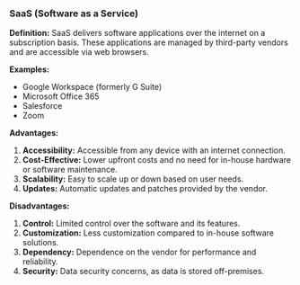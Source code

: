 ### SaaS (Software as a Service)

**Definition:** SaaS delivers software applications over the internet on a subscription basis. These applications are managed by third-party vendors and are accessible via web browsers.

**Examples:**

- Google Workspace (formerly G Suite)
- Microsoft Office 365
- Salesforce
- Zoom

**Advantages:**

1. **Accessibility:** Accessible from any device with an internet connection.
2. **Cost-Effective:** Lower upfront costs and no need for in-house hardware or software maintenance.
3. **Scalability:** Easy to scale up or down based on user needs.
4. **Updates:** Automatic updates and patches provided by the vendor.

**Disadvantages:**

1. **Control:** Limited control over the software and its features.
2. **Customization:** Less customization compared to in-house software solutions.
3. **Dependency:** Dependence on the vendor for performance and reliability.
4. **Security:** Data security concerns, as data is stored off-premises.